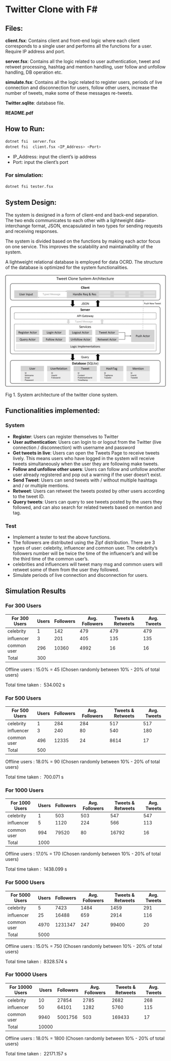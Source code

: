 # **Twitter Clone with F#**

## **Files:**

**client.fsx**: Contains client and front-end logic where each client corresponds to a single user and performs all the functions for a user. Require IP address and port.

**server.fsx**: Contains all the logic related to user authentication, tweet and retweet processing, hashtag and mention handling, user follow and unfollow handling, DB operation etc.

**simulate.fsx**: Contains all the logic related to register users, periods of live connection and disconnection for users, follow other users, increase the number of tweets, make some of these messages re-tweets.

**Twitter.sqlite**: database file.

**README.pdf**

## **How to Run:**

```bash
dotnet fsi  server.fsx
dotnet fsi  client.fsx <IP_Address> <Port>
```

- IP_Address: input the client’s ip address
- Port: input the client’s port

### For simulation:

```bash
dotnet fsi tester.fsx
```

## System Design:

The system is designed in a form of client-end and back-end separation. The two ends communicates to each other with a lightweight data-interchange format, JSON, encapsulated in two types for sending requests and receiving responses. 

The system is divided based on the functions by making each actor focus on one service. This improves the scalability and maintainability of the system.

A lightweight relational database is employed for data OCRD. The structure of the database is optimized for the system functionalities.  

![Fig 1. System architecture of the twitter clone system.](https://github.com/LIMONIC/Twitter-Clone-With-Fsharp/blob/main/img/image.jpg)

Fig 1. System architecture of the twitter clone system.

## **Functionalities implemented:**

### System

- **Register**: Users can register themselves to Twitter
- **User authentication**: Users can login to or logout from the Twitter (live connection / disconnection) with username and password
- **Get tweets in live**: Users can open the Tweets Page to receive tweets lively. This means users who have logged in the system will receive tweets simultaneously when the user they are following make tweets.
- **Follow and unfollow other users**: Users can follow and unfollow another user already registered and pop out a warning if the user doesn’t exist.
- **Send Tweet**: Users can send tweets with / without multiple hashtags and / or multiple mentions.
- **Retweet**: Users can retweet the tweets posted by other users according to the tweet ID.
- **Query tweets**: Users can query to see tweets posted by the users they followed, and can also search for related tweets based on mention and tag.

### Test

- Implement a tester to test the above functions.
- The followers are distributed using the Zipf distribution. There are 3 types of user: celebrity, influencer and common user. The celebrity’s followers number will be twice the time of the influencer’s and will be the third time of the common user’s.
- celebrities and influencers will tweet many msg and common users will retweet some of them from the user they followed.
- Simulate periods of live connection and disconnection for users.

## **Simulation Results**

### **For 300 Users**
| For 300 Users | Users | Followers | Avg. Followers | Tweets & Retweets | Avg. Tweets |
| ------------- | ----- | --------- | -------------- | ----------------- | ----------- |
| celebrity     | 1     | 142       | 479            | 479               | 479         |
| influencer    | 3     | 201       | 405            | 135               | 135         |
| common user   | 296   | 10360     | 4992           | 16                | 16          |
| Total         | 300   |           |                |                   |             |

Offline users : 15.0% = 45 (Chosen randomly between 10% - 20% of total users)

Total time taken :  534.002 s

### **For 500 Users**

| For 500 Users | Users | Followers | Avg. Followers | Tweets & Retweets | Avg. Tweets |
| ------------- | ----- | --------- | -------------- | ----------------- | ----------- |
| celebrity     | 1     | 284       | 284            | 517               | 517         |
| influencer    | 3     | 240       | 80             | 540               | 180         |
| common user   | 496   | 12335     | 24             | 8614              | 17          |
| Total         | 500   |           |                |                   |             |

Offline users : 18.0% = 90 (Chosen randomly between 10% - 20% of total users)

Total time taken :  700.071 s

### **For 1000 Users**

| For 1000 Users | Users | Followers | Avg. Followers | Tweets & Retweets | Avg. Tweets |
| -------------- | ----- | --------- | -------------- | ----------------- | ----------- |
| celebrity      | 1     | 503       | 503            | 547               | 547         |
| influencer     | 5     | 1120      | 224            | 566               | 113         |
| common user    | 994   | 79520     | 80             | 16792             | 16          |
| Total          | 1000  |           |                |                   |             |

Offline users : 17.0% = 170 (Chosen randomly between 10% - 20% of total users)

Total time taken :  1438.099 s

### **For 5000 Users**

| For 5000 Users | Users | Followers | Avg. Followers | Tweets & Retweets | Avg. Tweets |
| -------------- | ----- | --------- | -------------- | ----------------- | ----------- |
| celebrity      | 5     | 7423      | 1484           | 1459              | 291         |
| influencer     | 25    | 16488     | 659            | 2914              | 116         |
| common user    | 4970  | 1231347   | 247            | 99400             | 20          |
| Total          | 5000  |           |                |                   |             |

Offline users : 15.0% = 750 (Chosen randomly between 10% - 20% of total users)

Total time taken :  8328.574 s

### **For 10000 Users**

| For 10000 Users | Users | Followers | Avg. Followers | Tweets & Retweets | Avg. Tweets |
| --------------- | ----- | --------- | -------------- | ----------------- | ----------- |
| celebrity       | 10    | 27854     | 2785           | 2682              | 268         |
| influencer      | 50    | 64101     | 1282           | 5760              | 115         |
| common user     | 9940  | 5001756   | 503            | 169433            | 17          |
| Total           | 10000 |           |                |                   |             |

Offline users : 18.0% = 1800 (Chosen randomly between 10% - 20% of total users)

Total time taken :  22171.157 s